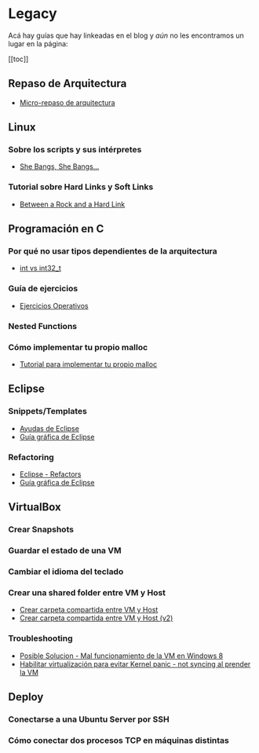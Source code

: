 # Legacy

Acá hay guías que hay linkeadas en el blog y _aún_ no les encontramos un lugar
en la página:

[[toc]]

## Repaso de Arquitectura
- [Micro-repaso de arquitectura](http://mgarciaisaia.github.io/simplecpu/Binary.html)

## Linux

### Sobre los scripts y sus intérpretes
- [She Bangs, She Bangs...](https://mgarciaisaia.github.io/tutorial-c/blog/2014/03/20/she-bangs-she-bangs/)

### Tutorial sobre Hard Links y Soft Links
- [Between a Rock and a Hard Link](https://mgarciaisaia.github.io/tutorial-c/blog/2015/02/07/between-a-rock-and-a-hard-link/)

## Programación en C

### Por qué no usar tipos dependientes de la arquitectura
- [int vs int32_t](http://mgarciaisaia.github.io/tutorial-c/blog/2014/12/26/int-vs-int32-t/)

### Guía de ejercicios
- [Ejercicios Operativos](https://faq.utnso.com.ar/ejercicios)

### Nested Functions
<YouTube v="1kYyxZXGjp0"/>

### Cómo implementar tu propio malloc
- [Tutorial para implementar tu propio malloc](http://mgarciaisaia.github.io/tutorial-c/blog/2014/12/26/un-tutorial-rapido-para-implementar-y-debuggear-malloc/)

## Eclipse

### Snippets/Templates
- [Ayudas de Eclipse](https://docs.google.com/document/d/1S4H6pv6RldiWZlmQe0xaOYY-J5alByvhrYVeVMROWT0/edit)
- [Guía gráfica de Eclipse](https://docs.google.com/document/d/16vNTvgYpmojT9vNOLf9MOSEG-EcmozHIGyNx8h5JmoI/pub#h.vv9t5d6yowf2)

### Refactoring
- [Eclipse - Refactors](https://docs.google.com/document/d/1UpPjGZmeR66WFjNXSVd5gEGVb0m-6EBejfkxFBO0CEg/edit)
- [Guía gráfica de Eclipse](https://docs.google.com/document/d/16vNTvgYpmojT9vNOLf9MOSEG-EcmozHIGyNx8h5JmoI/pub#h.ja3m0nnnuhd2)

## VirtualBox

### Crear Snapshots
<YouTube v="u1L23ziKgz4"/>

### Guardar el estado de una VM
<YouTube v="YqFybzQmqOc"/>

### Cambiar el idioma del teclado
<YouTube v="0016HnJQVSE"/>

### Crear una shared folder entre VM y Host
- [Crear carpeta compartida entre VM y Host](https://docs.google.com/document/d/11hvWR_GDrDCL1JUaTXfBfh07eOwuB1M8inOiBjKxCiI/edit)
- [Crear carpeta compartida entre VM y Host (v2)](https://docs.google.com/document/d/1_lDnILoIhZnRN6BtFsxGZZLstAJWlE2YPYGto7ThhZk/edit)

### Troubleshooting
- [Posible Solucion - Mal funcionamiento de la VM en Windows 8](https://github.com/sisoputnfrba/foro/issues/1007)
- [Habilitar virtualización para evitar Kernel panic - not syncing al prender la VM](https://github.com/sisoputnfrba/foro/issues/1010)

## Deploy

### Conectarse a una Ubuntu Server por SSH
<YouTube v="SDeqYSxFd10"/>

### Cómo conectar dos procesos TCP en máquinas distintas
<YouTube v="vFkmdQVn4Ug"/>
